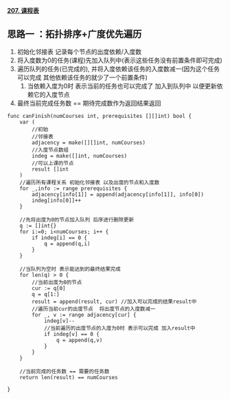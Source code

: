 #### [207. 课程表](https://leetcode-cn.com/problems/course-schedule/)

## 思路一 ：拓扑排序+广度优先遍历

1. 初始化邻接表 记录每个节点的出度依赖/入度数
2. 将入度数为0的任务(课程)先加入队列中(表示这些任务没有前置条件即可完成)
3. 遍历队列的任务(已完成的), 并将入度依赖该任务的入度数减一(因为这个任务可以完成 其他依赖该任务的就少了一个前置条件)
   1. 当依赖入度为0时 表示当前的任务也可以完成了 加入到队列中 以便更新依赖它的入度节点
4. 最终当前完成任务数 == 期待完成数作为返回结果返回

```golang
func canFinish(numCourses int, prerequisites [][]int) bool {
    var (
        //初始
        //邻接表
        adjacency = make([][]int, numCourses)
        //入度节点数组
        indeg = make([]int, numCourses)
        //可以上课的节点
        result []int
    )
    //遍历所有课程关系 初始化邻接表 以及出度的节点和入度数
    for _,info := range prerequisites {
        adjacency[info[1]] = append(adjacency[info[1]], info[0])
        indeg[info[0]]++
    }

    //先将出度为0的节点加入队列 后序进行删除更新
    q := []int{}
    for i:=0; i<numCourses; i++ {
        if indeg[i] == 0 {
            q = append(q,i)
        }
    }

    //当队列为空时 表示能达到的最终结果完成
    for len(q) > 0 {
        //当前出度为0的节点
        cur := q[0]
        q = q[1:]
        result = append(result, cur) //加入可以完成的结果result中
        //遍历当前cur的出度节点  将出度节点的入度数减一
        for _, v := range adjacency[cur] {
            indeg[v]--
            //当前遍历的出度节点的入度为0时 表示可以完成 加入result中
            if indeg[v] == 0 {
                q = append(q,v)
            }
        }
    }

    //当前完成的任务数 == 需要的任务数
    return len(result) == numCourses

}
```

